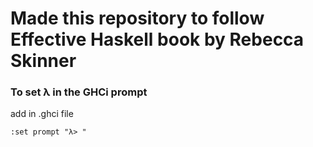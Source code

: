 # Made this repository to follow Effective Haskell book by Rebecca Skinner

### To set λ in the GHCi prompt

add in .ghci file
```
:set prompt "λ> " 
```

